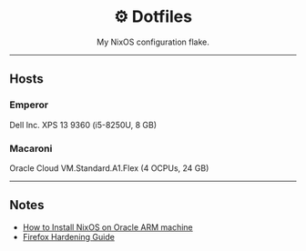 <div align="center">
<h1>⚙️ Dotfiles</h1>
My NixOS configuration flake.
</div>

---

## Hosts

### Emperor

Dell Inc. XPS 13 9360 (i5-8250U, 8 GB)

### Macaroni

Oracle Cloud VM.Standard.A1.Flex (4 OCPUs, 24 GB)

---

## Notes

 - [How to Install NixOS on Oracle ARM machine](https://blog.digitalimmigrants.org/deploy-nixos-on-oracle-arm-machines/)
 - [Firefox Hardening Guide](https://brainfucksec.github.io/firefox-hardening-guide)
